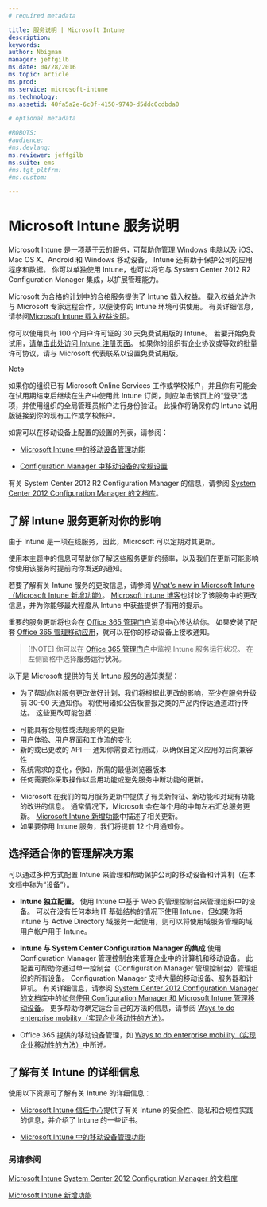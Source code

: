 ```yaml
---
# required metadata

title: 服务说明 | Microsoft Intune
description:
keywords:
author: Nbigman
manager: jeffgilb
ms.date: 04/28/2016
ms.topic: article
ms.prod:
ms.service: microsoft-intune
ms.technology:
ms.assetid: 40fa5a2e-6c0f-4150-9740-d5ddc0cdbda0

# optional metadata

#ROBOTS:
#audience:
#ms.devlang:
ms.reviewer: jeffgilb
ms.suite: ems
#ms.tgt_pltfrm:
#ms.custom:

---
```


# Microsoft Intune 服务说明

Microsoft Intune 是一项基于云的服务，可帮助你管理 Windows 电脑以及 iOS、Mac OS X、Android 和 Windows 移动设备。 Intune 还有助于保护公司的应用程序和数据。 你可以单独使用 Intune，也可以将它与 System Center 2012 R2 Configuration Manager 集成，以扩展管理能力。

Microsoft 为合格的计划中的合格服务提供了 Intune 载入权益。 载入权益允许你与 Microsoft 专家远程合作，以便使你的 Intune 环境可供使用。 有关详细信息，请参阅[Microsoft Intune 载入权益说明](http://go.microsoft.com/fwlink/?LinkId=619281)。

你可以使用具有 100 个用户许可证的 30 天免费试用版的 Intune。 若要开始免费试用，[请单击此处访问 Intune 注册页面](http://www.microsoft.com/en-us/server-cloud/products/microsoft-intune/)。 如果你的组织有企业协议或等效的批量许可协议，请与 Microsoft 代表联系以设置免费试用版。

> [!NOTE]
> 如果你的组织已有 Microsoft Online Services 工作或学校帐户，并且你有可能会在试用期结束后继续在生产中使用此 Intune 订阅，则应单击该页上的“登录”选项，并使用组织的全局管理员帐户进行身份验证。 此操作将确保你的 Intune 试用版链接到你的现有工作或学校帐户。

如需可以在移动设备上配置的设置的列表，请参阅：

-   [Microsoft Intune 中的移动设备管理功能](mobile-device-management-capabilities-in-microsoft-intune.md)

-   [Configuration Manager 中移动设备的常规设置](https://technet.microsoft.com/en-us/library/dn376523.aspx)

有关 System Center 2012 R2 Configuration Manager 的信息，请参阅 [System Center 2012 Configuration Manager 的文档库](https://technet.microsoft.com/library/gg682041.aspx)。

## 了解 Intune 服务更新对你的影响
由于 Intune 是一项在线服务，因此，Microsoft 可以定期对其更新。

使用本主题中的信息可帮助你了解这些服务更新的频率，以及我们在更新可能影响你使用该服务时提前向你发送的通知。

若要了解有关 Intune 服务的更改信息，请参阅 [What's new in Microsoft Intune（Microsoft Intune 新增功能）](/intune/deploy-use/Whats-new-in-microsoft-intune.md)。 [Microsoft Intune 博客](http://blogs.technet.com/b/microsoftintune/)也讨论了该服务中的更改信息，并为你能够最大程度从 Intune 中获益提供了有用的提示。

重要的服务更新将也会在 [Office 365 管理门户](https://portal.office.com/Admin/Default.aspx)消息中心传达给你。 如果安装了配套 [Office 365 管理移动应用](https://support.office.com/en-us/article/Office-365-Admin-Mobile-App-e16f6421-2a1a-4142-bf9d-9846600a060a)，就可以在你的移动设备上接收通知。

> [!NOTE] 你可以在 [Office 365 管理门户](https://portal.office.com/Admin/Default.aspx)中监视 Intune 服务运行状况。 在左侧窗格中选择**服务运行状况**。  

以下是 Microsoft 提供的有关 Intune 服务的通知类型：
-   为了帮助你对服务更改做好计划，我们将根据此更改的影响，至少在服务升级前 30-90 天通知你。 将使用诸如公告板警报之类的产品内传达通道进行传达。 这些更改可能包括：
* 可能具有合规性或法规影响的更新
* 用户体验、用户界面和工作流的变化
* 新的或已更改的 API — 通知你需要进行测试，以确保自定义应用的后向兼容性
* 系统需求的变化，例如，所需的最低浏览器版本
* 任何需要你采取操作以启用功能或避免服务中断功能的更新。
-   Microsoft 在我们的每月服务更新中提供了有关新特征、新功能和对现有功能的改进的信息。 通常情况下，Microsoft 会在每个月的中旬左右汇总服务更新。 [Microsoft Intune 新增功能](/intune/deploy-use/whats-new-in-microsoft-intune.md)中描述了相关更新。
-   如果要停用 Intune 服务，我们将提前 12 个月通知你。

## 选择适合你的管理解决方案
可以通过多种方式配置 Intune 来管理和帮助保护公司的移动设备和计算机（在本文档中称为“设备”）。

-   **Intune 独立配置。** 使用 Intune 中基于 Web 的管理控制台来管理组织中的设备。 可以在没有任何本地 IT 基础结构的情况下使用 Intune，但如果你将 Intune 与 Active Directory 域服务一起使用，则可以将使用域服务管理的域用户帐户用于 Intune。

-   **Intune 与 System Center Configuration Manager 的集成** 使用 Configuration Manager 管理控制台来管理企业中的计算机和移动设备。 此配置可帮助你通过单一控制台（Configuration Manager 管理控制台）管理组织的所有设备。 Configuration Manager 支持大量的移动设备、服务器和计算机。 有关详细信息，请参阅 [System Center 2012 Configuration Manager 的文档库](https://technet.microsoft.com/library/gg682041.aspx)中的[如何使用 Configuration Manager 和 Microsoft Intune 管理移动设备](http://go.microsoft.com/fwlink/?LinkID=271118)。  更多帮助你确定适合自己的方法的信息，请参阅 [Ways to do enterprise mobility（实现企业移动性的方法）](/intune/plan-design/ways-to-do-enterprise-mobility.md)。

-   Office 365 提供的移动设备管理，如 [Ways to do enterprise mobility（实现企业移动性的方法）](/intune/plan-design/ways-to-do-enterprise-mobility.md)中所述。

## 了解有关 Intune 的详细信息
使用以下资源可了解有关 Intune 的详细信息：

-   [Microsoft Intune 信任中心](http://www.microsoft.com/en-us/server-cloud/products/intune-trust-center/)提供了有关 Intune 的安全性、隐私和合规性实践的信息，并介绍了 Intune 的一些证书。

-   [Microsoft Intune 中的移动设备管理功能](/intune/understand-explore/mobile-device-management-capabilities-in-microsoft-intune.md)

### 另请参阅
[Microsoft Intune](https://docs.microsoft.com/intune/)
[System Center 2012 Configuration Manager 的文档库](https://technet.microsoft.com/library/gg682041.aspx)

[Microsoft Intune 新增功能](/intune/deploy-use/whats-new-in-microsoft-intune.md)


<!--HONumber=May16_HO3-->


